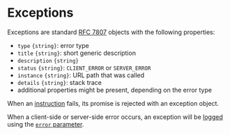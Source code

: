 # Exceptions

Exceptions are standard [RFC 7807](https://tools.ietf.org/rfc/rfc7807.txt)
objects with the following properties:
  - `type` `{string}`: error type
  - `title` `{string}`: short generic description
  - `description` `{string}`
  - `status` `{string}`: `CLIENT_ERROR` or `SERVER_ERROR`
  - `instance` `{string}`: URL path that was called
  - `details` `{string}`: stack trace
  - additional properties might be present, depending on the error type

When an [instruction](README.md) fails, its promise is rejected with an
exception object.

When a client-side or server-side error occurs, an exception will be
[logged](../quality/logging.md) using the
[`error` parameter](../quality/logging.md#functions-parameters).

